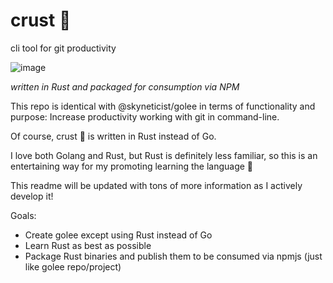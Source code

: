 # crust 🍞


cli tool for git productivity 


![image](https://user-images.githubusercontent.com/81132371/141219125-ea8111e1-d17e-4eb7-a60e-0dfcf38ddfb8.png) 

*written in Rust and packaged for consumption via NPM*

This repo is identical with @skyneticist/golee in terms of functionality and purpose: Increase productivity working with git in command-line.

Of course, crust 🍞 is written in Rust instead of Go. 

I love both Golang and Rust, but Rust is definitely less familiar, so this is an entertaining way for my promoting learning the language 🦀

This readme will be updated with tons of more information as I actively develop it!

Goals:
  
  - Create golee except using Rust instead of Go
  - Learn Rust as best as possible 
  - Package Rust binaries and publish them to be consumed via npmjs (just like golee repo/project)
